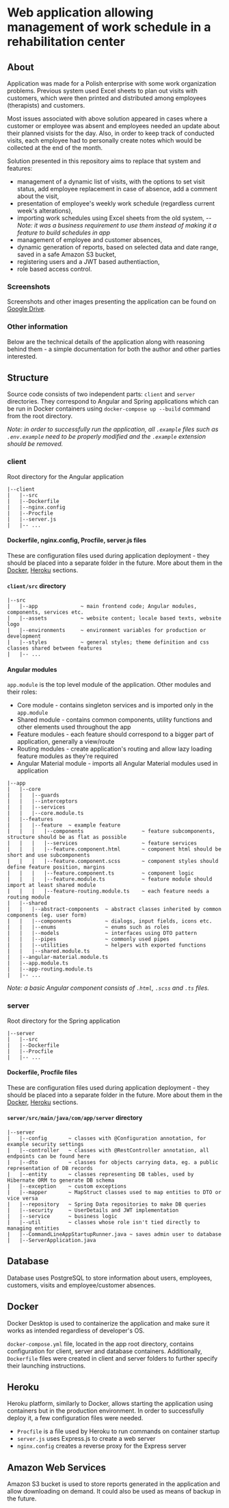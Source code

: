 # Web application allowing management of work schedule in a rehabilitation center

## About
Application was made for a Polish enterprise with some work organization problems. Previous system used Excel sheets to plan out visits with customers, which were then printed and distributed among employees (therapists) and customers.

Most issues associated with above solution appeared in cases where a customer or employee was absent and employees needed an update about their planned visists for the day. Also, in order to keep track of conducted visits, each employee had to personally create notes which would be collected at the end of the month.

Solution presented in this repository aims to replace that system and features:
- management of a dynamic list of visits, with the options to set visit status, add employee replacement in case of absence, add a comment about the visit,
- presentation of employee's weekly work schedule (regardless current week's alterations),
- importing work schedules using Excel sheets from the old system, -- *Note: it was a business requirement to use them instead of making it a feature to build schedules in app*
- management of employee and customer absences,
- dynamic generation of reports, based on selected data and date range, saved in a safe Amazon S3 bucket,
- registering users and  a JWT based authentiaction,
- role based access control.

### Screenshots
Screenshots and other images presenting the application can be found on [Google Drive](https://drive.google.com/drive/folders/1myQP-vcvpCBlzgXHLpCfWd89Qn9GGNqE?usp=sharing).

### Other information
Below are the technical details of the application along with reasoning behind them - a simple documentation for both the author and other parties interested.

## Structure
Source code consists of two independent parts: `client` and `server` directories. They correspond to Angular and Spring applications which can be run in Docker containers using `docker-compose up --build` command from the root directory.

*Note: in order to successfully run the application, all `.example` files such as `.env.example` need to be properly modified and the `.example` extension should be removed.*

### client
Root directory for the Angular application
```
|--client
|   |--src
|   |--Dockerfile
|   |--nginx.config
|   |--Procfile
|   |--server.js
|   |-- ...
```
#### Dockerfile, nginx.config, Procfile, server.js files
These are configuration files used during application deployment - they should be placed into a separate folder in the future. More about them in the [Docker](#docker), [Heroku](#heroku) sections.

#### `client/src` directory
```
|--src
|   |--app              ~ main frontend code; Angular modules, components, services etc.
|   |--assets           ~ website content; locale based texts, website logo
|   |--environments     ~ environment variables for production or development
|   |--styles           ~ general styles; theme definition and css classes shared between features
|   |-- ...
```

#### Angular modules
`app.module` is the top level module of the application. Other modules and their roles:
- Core module - contains singleton services and is imported only in the `app.module` 
- Shared module - contains common components, utility functions and other elements used throughout the app
- Feature modules - each feature should correspond to a bigger part of application, generally a view/route
- Routing modules - create application's routing and allow lazy loading feature modules as they're required
- Angular Material module - imports all Angular Material modules used in application

```
|--app
|   |--core
|   |   |--guards
|   |   |--interceptors
|   |   |--services
|   |   |--core.module.ts
|   |--features
|   |   |--feature  ~ example feature
|   |   |   |--components                   ~ feature subcomponents, structure should be as flat as possible
|   |   |   |--services                     ~ feature services
|   |   |   |--feature.component.html       ~ component html should be short and use subcomponents
|   |   |   |--feature.component.scss       ~ component styles should define feature position, margins
|   |   |   |--feature.component.ts         ~ component logic
|   |   |   |--feature.module.ts            ~ feature module should import at least shared module
|   |   |   |--feature-routing.module.ts    ~ each feature needs a routing module
|   |--shared
|   |   |--abstract-components  ~ abstract classes inherited by common components (eg. user form)
|   |   |--components           ~ dialogs, input fields, icons etc.
|   |   |--enums                ~ enums such as roles
|   |   |--models               ~ interfaces using DTO pattern
|   |   |--pipes                ~ commonly used pipes
|   |   |--utilities            ~ helpers with exported functions
|   |   |--shared.module.ts
|   |--angular-material.module.ts
|   |--app.module.ts
|   |--app-routing.module.ts 
|   |-- ...
```
*Note: a basic Angular component consists of `.html`, `.scss` and `.ts` files.*

### server
Root directory for the Spring application

```
|--server
|   |--src
|   |--Dockerfile
|   |--Procfile
|   |-- ...
```
#### Dockerfile, Procfile files
These are configuration files used during application deployment - they should be placed into a separate folder in the future. More about them in the [Docker](#docker), [Heroku](#heroku) sections.

#### `server/src/main/java/com/app/server` directory
```
|--server
|   |--config       ~ classes with @Configuration annotation, for example security settings
|   |--controller   ~ classes with @RestController annotation, all endpoints can be found here
|   |--dto          ~ classes for objects carrying data, eg. a public representation of DB records
|   |--entity       ~ classes representing DB tables, used by Hibernate ORM to generate DB schema
|   |--exception    ~ custom exceptions
|   |--mapper       ~ MapStruct classes used to map entities to DTO or vice versa
|   |--repository   ~ Spring Data repositories to make DB queries
|   |--security     ~ UserDetails and JWT implementation
|   |--service      ~ business logic
|   |--util         ~ classes whose role isn't tied directly to managing entities
|   |--CommandLineAppStartupRunner.java ~ saves admin user to database
|   |--ServerApplication.java
```

## Database
Database uses PostgreSQL to store information about users, employees, customers, visits and employee/customer absences.

## Docker
Docker Desktop is used to containerize the application and make sure it works as intended regardless of developer's OS.

`docker-compose.yml` file, located in the app root directory, contains configuration for client, server and database containers. Additionally, `Dockerfile` files were created in client and server folders to further specify their launching instructions.

## Heroku
Heroku platform, similarly to Docker, allows starting the application using containers but in the production environment. In order to successfully deploy it, a few configuration files were needed.
- `Procfile` is a file used by Heroku to run commands on container startup
- `server.js` uses Express.js to create a web server
- `nginx.config` creates a reverse proxy for the Express server

## Amazon Web Services
Amazon S3 bucket is used to store reports generated in the application and allow downloading on demand. It could also be used as means of backup in the future.
